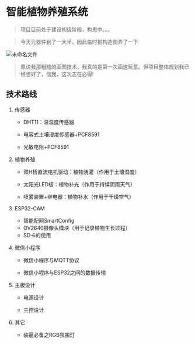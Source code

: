 # 智能植物养殖系统

> 项目目前处于建设初级阶段，构思中。。。

> 今天元器件到了一大半，因此临时把构造图弄了一下

![未命名文件](https://i.loli.net/2021/05/11/SrF5INVbYWoPOKD.png)

> 原谅我那粗糙的画图技术，我真的是第一次画这玩意。但项目整体规划我已经想好了，信我，这次志在必得!		



## 技术路线

1. 传感器

   - DHT11：温湿度传感器

   - 电容式土壤湿度传感器+PCF8591

   - 光敏电阻+PCF8591

2. 植物养殖

   - 双H桥直流电机驱动：植物浇灌（作用于土壤湿度）

   - 太阳光LED板：植物补光（作用于持续阴雨天气）

   - 喷雾装置+继电器：植物补水（作用于干燥空气）

3. ESP32-CAM

   - 智能配网SmartConfig
   - OV2640摄像头模块（用于记录植物生长过程）
   - SD卡的使用

4. 微信小程序

   - 微信小程序与MQTT协议

   - 微信小程序与ESP32之间的数据传输
5. 主板设计

   - 电源设计

   - 主控设计
6. 其它
   - 装逼必备之RGB氛围灯



